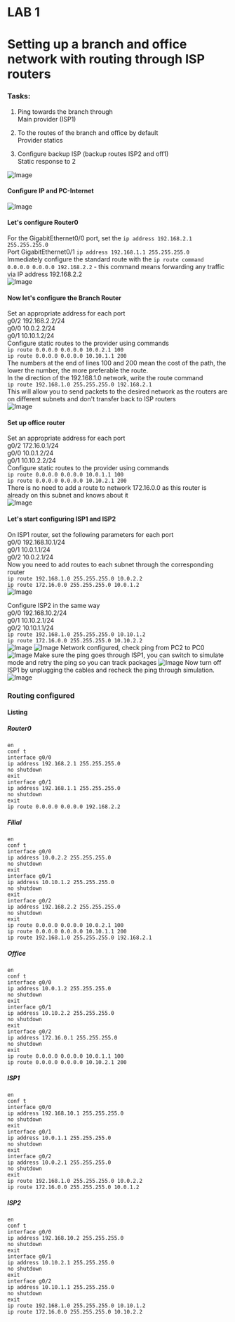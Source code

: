 # LAB 1  
Setting up a branch and office network with routing through ISP routers
=========================
### Tasks:  
1) Ping towards the branch through  
Main provider (ISP1)  

2) To the routes of the branch and office by default  
Provider statics  

3) Configure backup ISP (backup routes ISP2 and off1)  
Static response to 2  

![Image](https://github.com/vitaliykomarov/knowledge/blob/main/CiscoLabs/Lab4/1.png)  

#### Configure IP and PC-Internet  
![Image](https://github.com/vitaliykomarov/knowledge/blob/main/CiscoLabs/Lab4/2.png)  

#### Let's configure Router0  
For the GigabitEthernet0/0 port, set the `ip address 192.168.2.1 255.255.255.0`  
Port GigabitEthernet0/1 `ip address 192.168.1.1 255.255.255.0`  
Immediately configure the standard route with the `ip route command 0.0.0.0 0.0.0.0 192.168.2.2` - this command means forwarding any traffic via IP address 192.168.2.2  
![Image](https://github.com/vitaliykomarov/knowledge/blob/main/CiscoLabs/Lab4/3.png)  

#### Now let's configure the Branch Router  
Set an appropriate address for each port  
g0/2 192.168.2.2/24  
g0/0 10.0.2.2/24  
g0/1 10.10.1.2/24  
Configure static routes to the provider using commands  
`ip route 0.0.0.0 0.0.0.0 10.0.2.1 100`  
`ip route 0.0.0.0 0.0.0.0 10.10.1.1 200`  
The numbers at the end of lines 100 and 200 mean the cost of the path, the lower the number, the more preferable the route.  
In the direction of the 192.168.1.0 network, write the route command  
`ip route 192.168.1.0 255.255.255.0 192.168.2.1`  
This will allow you to send packets to the desired network as the routers are on different subnets and don't transfer back to ISP routers  
![Image](https://github.com/vitaliykomarov/knowledge/blob/main/CiscoLabs/Lab4/4.png) 

#### Set up office router  
Set an appropriate address for each port  
g0/2 172.16.0.1/24  
g0/0 10.0.1.2/24  
g0/1 10.10.2.2/24  
Configure static routes to the provider using commands  
`ip route 0.0.0.0 0.0.0.0 10.0.1.1 100`  
`ip route 0.0.0.0 0.0.0.0 10.10.2.1 200`  
There is no need to add a route to network 172.16.0.0 as this router is already on this subnet and knows about it  
![Image](https://github.com/vitaliykomarov/knowledge/blob/main/CiscoLabs/Lab4/5.png) 

#### Let's start configuring ISP1 and ISP2  
On ISP1 router, set the following parameters for each port  
g0/0 192.168.10.1/24  
g0/1 10.0.1.1/24  
g0/2 10.0.2.1/24  
Now you need to add routes to each subnet through the corresponding router  
`ip route 192.168.1.0 255.255.255.0 10.0.2.2`  
`ip route 172.16.0.0 255.255.255.0 10.0.1.2`  
![Image](https://github.com/vitaliykomarov/knowledge/blob/main/CiscoLabs/Lab4/6.png)  

Configure ISP2 in the same way  
g0/0 192.168.10.2/24  
g0/1 10.10.2.1/24  
g0/2 10.10.1.1/24  
`ip route 192.168.1.0 255.255.255.0 10.10.1.2`  
`ip route 172.16.0.0 255.255.255.0 10.10.2.2`  
![Image](https://github.com/vitaliykomarov/knowledge/blob/main/CiscoLabs/Lab4/7.png) 
![Image](https://github.com/vitaliykomarov/knowledge/blob/main/CiscoLabs/Lab4/8.png) 
Network configured, check ping from PC2 to PC0
![Image](https://github.com/vitaliykomarov/knowledge/blob/main/CiscoLabs/Lab4/9.png) 
Make sure the ping goes through ISP1, you can switch to simulate mode and retry the ping so you can track packages
![Image](https://github.com/vitaliykomarov/knowledge/blob/main/CiscoLabs/Lab4/10.png) 
Now turn off ISP1 by unplugging the cables and recheck the ping through simulation.
![Image](https://github.com/vitaliykomarov/knowledge/blob/main/CiscoLabs/Lab4/11.png) 
### Routing configured



#### Listing  
##### Router0  
`en`  
`conf t`  
`interface g0/0`  
`ip address 192.168.2.1 255.255.255.0`  
`no shutdown`  
`exit`  
`interface g0/1`  
`ip address 192.168.1.1 255.255.255.0`  
`no shutdown`  
`exit`  
`ip route 0.0.0.0 0.0.0.0 192.168.2.2`  
  
##### Filial  
`en`  
`conf t`  
`interface g0/0`  
`ip address 10.0.2.2 255.255.255.0`  
`no shutdown`  
`exit`  
`interface g0/1`  
`ip address 10.10.1.2 255.255.255.0`  
`no shutdown`  
`exit`  
`interface g0/2`  
`ip address 192.168.2.2 255.255.255.0`  
`no shutdown`  
`exit`  
`ip route 0.0.0.0 0.0.0.0 10.0.2.1 100`  
`ip route 0.0.0.0 0.0.0.0 10.10.1.1 200`  
`ip route 192.168.1.0 255.255.255.0 192.168.2.1`  
  
##### Office
`en`  
`conf t`  
`interface g0/0`  
`ip address 10.0.1.2 255.255.255.0`  
`no shutdown`  
`exit`  
`interface g0/1`  
`ip address 10.10.2.2 255.255.255.0`  
`no shutdown`  
`exit`  
`interface g0/2`  
`ip address 172.16.0.1 255.255.255.0`  
`no shutdown`  
`exit`  
`ip route 0.0.0.0 0.0.0.0 10.0.1.1 100`  
`ip route 0.0.0.0 0.0.0.0 10.10.2.1 200`  
  
##### ISP1  
`en`  
`conf t`  
`interface g0/0`  
`ip address 192.168.10.1 255.255.255.0`  
`no shutdown`  
`exit`  
`interface g0/1`  
`ip address 10.0.1.1 255.255.255.0`  
`no shutdown`  
`exit`  
`interface g0/2`  
`ip address 10.0.2.1 255.255.255.0`  
`no shutdown`  
`exit`  
`ip route 192.168.1.0 255.255.255.0 10.0.2.2`  
`ip route 172.16.0.0 255.255.255.0 10.0.1.2`  
  
##### ISP2  
`en`  
`conf t`  
`interface g0/0`  
`ip address 192.168.10.2 255.255.255.0`  
`no shutdown`  
`exit`  
`interface g0/1`  
`ip address 10.10.2.1 255.255.255.0`  
`no shutdown`  
`exit`  
`interface g0/2`  
`ip address 10.10.1.1 255.255.255.0`  
`no shutdown`  
`exit`  
`ip route 192.168.1.0 255.255.255.0 10.10.1.2`  
`ip route 172.16.0.0 255.255.255.0 10.10.2.2`  
